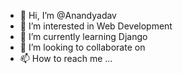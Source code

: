 - 👋 Hi, I’m @Anandyadav
- 👀 I’m interested in Web Development
- 🌱 I’m currently learning Django
- 💞️ I’m looking to collaborate on
- 📫 How to reach me ...

<!---
Anandraj9249/Anandraj9249 is a ✨ special ✨ repository because its `README.md` (this file) appears on your GitHub profile.
You can click the Preview link to take a look at your changes.
--->
